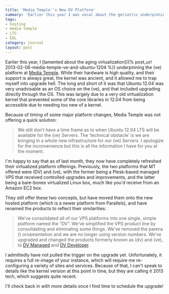 ```yaml
---
title: 'Media Temple''s New DV Platform'
summary: 'Earlier this year I was vocal about the geriatric underpinnings of Media Temple''s (ve) platform. Thankfully, things have changed.'
tags:
- hosting
- media temple
- LTS
- EOL
category: journal
layout: post
---
```


Earlier this year, I [lamented about the aging virtualization]({% post_url 2013-02-06-media-temple-ve-and-ubuntu-1204 %}) underpinning the (ve) platform at [Media Temple](http://mediatemple.net). While their hardware is high quality, and their support is always great, the kernel was ancient, and it allowed me to trap myself into upgrade hell. The long and short of it was that Ubuntu 12.04 was very unadvisable as an OS choice on the (ve), and that included upgrading directly through the OS. This was largely due to a very old virtualization kernel that prevented some of the core libraries in 12.04 from being accessible due to needing too new of a kernel.

Because of timing of some major platform changes, Media Temple was not offering a quick solution:

> We still don’t have a time frame as to when Ubuntu 12.04 LTS will be available for the (ve) Servers. The ‘technical obstacle’ is we are bringing in a whole new infrastructure for our (ve) Servers. I apologize for the inconvenience but this is all the information I have for you at the moment.

I'm happy to say that as of last month, they now have completely refreshed their virtualized platform offerings. Previously, the two platforms that MT offered were (DV) and (ve), with the former being a Plesk-based managed VPS that received controlled upgrades and improvements, and the latter being a bare-bones virtualized Linux box, much like you'd receive from an Amazon EC2 box.

They still offer these two concepts, but have moved them onto the new hosted platform (which is a newer platform from Parallels), and have renamed the products to reflect their similarities:

> We’ve consolidated all of our VPS platforms into one single, simple platform named the “DV”. We’ve simplified the VPS product line by consolidating and eliminating some things. We’ve removed the parens () ornamentation and we are no longer using version numbers. We’ve upgraded and changed the products formerly known as (dv) and (ve),  to [DV Managed](http://mediatemple.net/webhosting/vps/managed/) and [DV Developer](http://mediatemple.net/webhosting/vps/developer/).


I admittedly have not pulled the trigger on the upgrade yet. Unfortunately, it requires a full re-image of your instance, which will require me re-configuring a variety of sites and services. Because of that, I can't speak to details like the kernel version at this point in time, but they are calling it 2013 tech, which suggests quite recent.

I'll check back in with more details once I find time to schedule the upgrade!